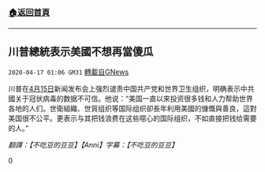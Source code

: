 ###  [:house:返回首頁](https://github.com/ourhimalayas/txt)
---

## 川普總統表示美國不想再當傻瓜
`2020-04-17 01:06 GM31` [轉載自GNews](https://gnews.org/zh-hant/174988/)

川普在[4月15日](https://youtu.be/_f0f-JoUxrI)新闻发布会上强烈谴责中国共产党和世界卫生组织，明确表示中共國关于冠状病毒的数据不可信。他说：“美国一直以來投资很多钱和人力帮助世界各地的人们。世衛組織、世貿组织等国际组织卻長年利用美國的慷慨與善良，這對美国很不公平。更表示与其把钱浪费在这些噁心的国际组织，不如直接把钱给需要的人。”

*翻譯：【不吃豆的豆豆】【Anni】字幕：【不吃豆的豆豆】*

0
